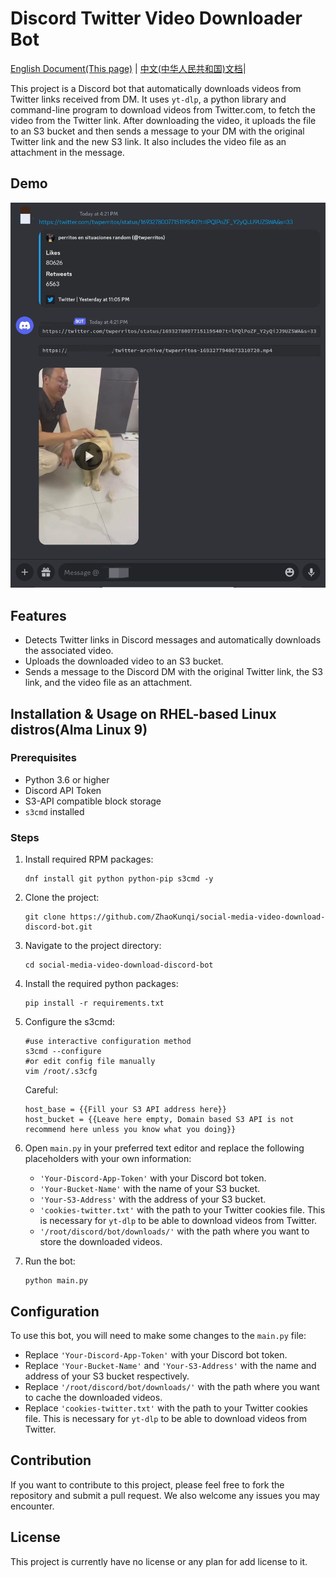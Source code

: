 # Discord Twitter Video Downloader Bot

[English Document(This page)](README.md) | [中文(中华人民共和国)文档](README_ZHCN.md)|

This project is a Discord bot that automatically downloads videos from Twitter links received from DM. It uses `yt-dlp`, a python library and command-line program to download videos from Twitter.com, to fetch the video from the Twitter link. After downloading the video, it uploads the file to an S3 bucket and then sends a message to your DM with the original Twitter link and the new S3 link. It also includes the video file as an attachment in the message. 

## Demo

![example01.jpg](example01.jpg)

## Features

- Detects Twitter links in Discord messages and automatically downloads the associated video.
- Uploads the downloaded video to an S3 bucket.
- Sends a message to the Discord DM with the original Twitter link, the S3 link, and the video file as an attachment.

## Installation & Usage on RHEL-based Linux distros(Alma Linux 9)

### Prerequisites

- Python 3.6 or higher
- Discord API Token
- S3-API compatible block storage
- `s3cmd` installed

### Steps

1. Install required RPM packages:
   ```
   dnf install git python python-pip s3cmd -y
   ```

2. Clone the project:
   ```
   git clone https://github.com/ZhaoKunqi/social-media-video-download-discord-bot.git
   ```
3. Navigate to the project directory:
   ```
   cd social-media-video-download-discord-bot
   ```
4. Install the required python packages:
   ```
   pip install -r requirements.txt
   ```

5. Configure the s3cmd:
   ```
   #use interactive configuration method
   s3cmd --configure
   #or edit config file manually
   vim /root/.s3cfg
   ```

   Careful:
   ```
   host_base = {{Fill your S3 API address here}}
   host_bucket = {{Leave here empty, Domain based S3 API is not recommend here unless you know what you doing}}
   ```


6. Open `main.py` in your preferred text editor and replace the following placeholders with your own information:
   - `'Your-Discord-App-Token'` with your Discord bot token.
   - `'Your-Bucket-Name'` with the name of your S3 bucket.
   - `'Your-S3-Address'` with the address of your S3 bucket.
   - `'cookies-twitter.txt'` with the path to your Twitter cookies file. This is necessary for `yt-dlp` to be able to download videos from Twitter.
   - `'/root/discord/bot/downloads/'` with the path where you want to store the downloaded videos.
7. Run the bot:
   ```
   python main.py
   ```

## Configuration

To use this bot, you will need to make some changes to the `main.py` file:

- Replace `'Your-Discord-App-Token'` with your Discord bot token.
- Replace `'Your-Bucket-Name'` and `'Your-S3-Address'` with the name and address of your S3 bucket respectively.
- Replace `'/root/discord/bot/downloads/'` with the path where you want to cache the downloaded videos.
- Replace `'cookies-twitter.txt'` with the path to your Twitter cookies file. This is necessary for `yt-dlp` to be able to download videos from Twitter.

## Contribution

If you want to contribute to this project, please feel free to fork the repository and submit a pull request. We also welcome any issues you may encounter.

## License

This project is currently have no license or any plan for add license to it.
